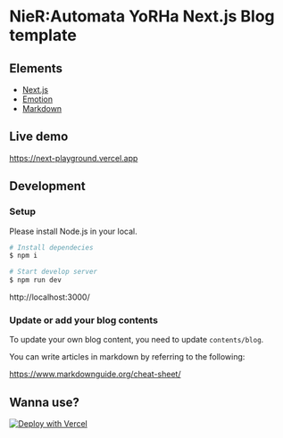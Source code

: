 # NieR:Automata YoRHa Next.js Blog template

## Elements

- [Next.js](https://nextjs.org/)
- [Emotion](https://emotion.sh/docs/introduction)
- [Markdown](https://www.markdownguide.org/cheat-sheet/)

## Live demo

https://next-playground.vercel.app

## Development

### Setup

Please install Node.js in your local.

```bash
# Install dependecies
$ npm i

# Start develop server
$ npm run dev
```

http://localhost:3000/

### Update or add your blog contents

To update your own blog content, you need to update `contents/blog`.

You can write articles in markdown by referring to the following:

https://www.markdownguide.org/cheat-sheet/

## Wanna use?

[![Deploy with Vercel](https://vercel.com/button)](https://vercel.com/import/git?s=https%3A%2F%2Fgithub.com%2Fqlawmarq%2Fnext-markdown-blog-YoRHa)
